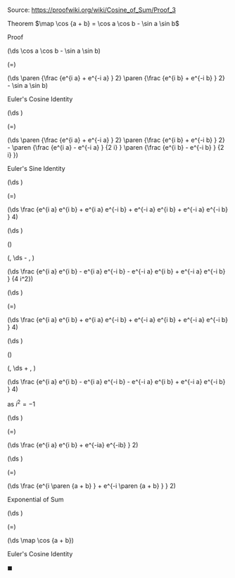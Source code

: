 # 

Source: https://proofwiki.org/wiki/Cosine_of_Sum/Proof_3

Theorem
$\map \cos {a + b} = \cos a \cos b - \sin a \sin b$


Proof













\(\ds \cos a \cos b - \sin a \sin b\)

\(=\)







\(\ds \paren {\frac {e^{i a} + e^{-i a} } 2} \paren {\frac {e^{i b} + e^{-i b} } 2} - \sin a \sin b\)





Euler's Cosine Identity














\(\ds \)

\(=\)







\(\ds \paren {\frac {e^{i a} + e^{-i a} } 2} \paren {\frac {e^{i b} + e^{-i b} } 2} - \paren {\frac {e^{i a} - e^{-i a} } {2 i} } \paren {\frac {e^{i b} - e^{-i b} } {2 i} }\)





Euler's Sine Identity














\(\ds \)

\(=\)







\(\ds \frac {e^{i a} e^{i b} + e^{i a} e^{-i b} + e^{-i a} e^{i b} + e^{-i a} e^{-i b} } 4\)




















\(\ds \)

\(\)





\(\, \ds - \, \)

\(\ds \frac {e^{i a} e^{i b} - e^{i a} e^{-i b} - e^{-i a} e^{i b} + e^{-i a} e^{-i b} } {4 i^2}\)




















\(\ds \)

\(=\)







\(\ds \frac {e^{i a} e^{i b} + e^{i a} e^{-i b} + e^{-i a} e^{i b} + e^{-i a} e^{-i b} } 4\)




















\(\ds \)

\(\)





\(\, \ds + \, \)

\(\ds \frac {e^{i a} e^{i b} - e^{i a} e^{-i b} - e^{-i a} e^{i b} + e^{-i a} e^{-i b} } 4\)





as $i^2 = -1$














\(\ds \)

\(=\)







\(\ds \frac {e^{i a} e^{i b} + e^{-ia} e^{-ib} } 2\)




















\(\ds \)

\(=\)







\(\ds \frac {e^{i \paren {a + b} } + e^{-i \paren {a + b} } } 2\)





Exponential of Sum














\(\ds \)

\(=\)







\(\ds \map \cos {a + b}\)





Euler's Cosine Identity



$\blacksquare$





